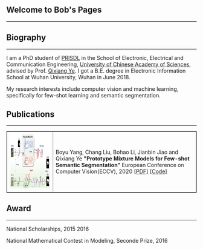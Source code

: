 ## Welcome to Bob's Pages
---

## Biography
---
I am a PhD student of [PRISDL](https://ucassdl.cn/) in the School of Electronic, Electrical and Communication Engineering, [University of Chinese Academy of Sciences](http://english.ucas.ac.cn/), advised by Prof. [Qixiang Ye](http://people.ucas.ac.cn/~0007279?language=en). I got a B.E. degree in Electronic Information School at Wuhan University, Wuhan in June 2018.

My research interests include computer vision and machine learning, specifically for few-shot learning and semantic segmentation.

## Publications
---
<table border="1">
<tr>
<td><img src="/PMMs.png"  height="150" width="500"></td>
<td>Boyu Yang, Chang Liu, Bohao Li, Jianbin Jiao and Qixiang Ye
<b>"Prototype Mixture Models for Few-shot Semantic Segmentation"</b>
European Conference on Computer Vision(ECCV), 2020 <a href="url">[PDF]</a> <a href="https://github.com/Yang-Bob/PMMs">[Code]</a> </td>
</tr>
</table>

## Award
---
National Scholarships, 2015 2016

National Mathematical Contest in Modeling, Seconde Prize, 2016




